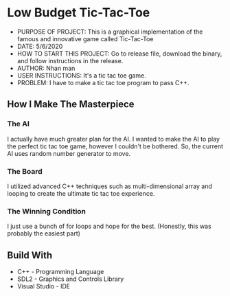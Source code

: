 # Low Budget Tic-Tac-Toe
 

- PURPOSE OF PROJECT: This is a graphical implementation of the famous and innovative game called Tic-Tac-Toe                    
- DATE: 5/6/2020                             
- HOW TO START THIS PROJECT: Go to release file, download the binary, and follow instructions in the release.
- AUTHOR: Nhan man                          
- USER INSTRUCTIONS: It's a tic tac toe game.
- PROBLEM: I have to make a tic tac toe program to pass C++.

## How I Make The Masterpiece

### The AI
I actually have much greater plan for the AI. I wanted to make the AI to play the perfect tic tac toe game, however I couldn't be bothered. So, the current AI uses random number generator to move.

### The Board
I utilized advanced C++ techniques such as multi-dimensional array and looping to create the ultimate tic tac toe experience.

### The Winning Condition
I just use a bunch of for loops and hope for the best. (Honestly, this was probably the easiest part)

## Build With
- C++ - Programming Language
- SDL2 - Graphics and Controls Library
- Visual Studio - IDE
